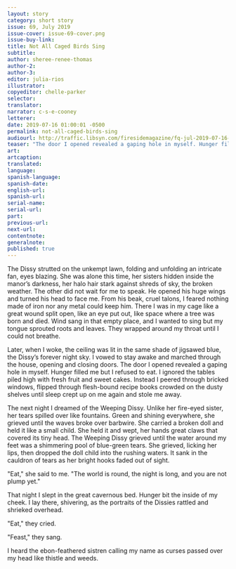 ```yaml
---
layout: story
category: short story
issue: 69, July 2019
issue-cover: issue-69-cover.png
issue-buy-link:
title: Not All Caged Birds Sing
subtitle:
author: sheree-renee-thomas
author-2:
author-3:
editor: julia-rios
illustrator:
copyeditor: chelle-parker
selector:
translator:
narrator: c-s-e-cooney
letterer:
date: 2019-07-16 01:00:01 -0500
permalink: not-all-caged-birds-sing
audiourl: http://traffic.libsyn.com/firesidemagazine/fq-jul-2019-07-16-not_all_caged_birds_sing.mp3
teaser: "The door I opened revealed a gaping hole in myself. Hunger filled me but I refused to eat."
art:
artcaption:
translated:
language:
spanish-language:
spanish-date:
english-url:
spanish-url:
serial-name:
serial-url:
part:
previous-url:
next-url:
contentnote:
generalnote:
published: true
---
```


The Dissy strutted on the unkempt lawn, folding and unfolding an intricate fan, eyes blazing. She was alone this time, her sisters hidden inside the manor’s darkness, her halo hair stark against shreds of sky, the broken weather. The other did not wait for me to speak. He opened his huge wings and turned his head to face me. From his beak, cruel talons, I feared nothing made of iron nor any metal could keep him. There I was in my cage like a great wound split open, like an eye put out, like space where a tree was born and died. Wind sang in that empty place, and I wanted to sing but my tongue sprouted roots and leaves. They wrapped around my throat until I could not breathe.

Later, when I woke, the ceiling was lit in the same shade of jigsawed blue, the Dissy’s  forever  night  sky.  I  vowed  to  stay  awake  and  marched  through  the  house, opening and closing doors. The door I opened revealed a gaping hole in myself. Hunger filled me but I refused to eat. I ignored the tables piled high with fresh fruit and sweet cakes. Instead I peered through bricked windows, flipped through flesh-bound recipe books  crowded  on  the  dusty  shelves  until  sleep  crept  up  on  me  again  and  stole  me away.

The next night I dreamed of the Weeping Dissy. Unlike her fire-eyed sister, her tears spilled over like fountains. Green and shining everywhere, she grieved until the waves broke over barbwire. She carried a broken doll and held it like a small child. She held it and wept, her hands great claws that covered its tiny head. The Weeping Dissy grieved until the water around my feet was a shimmering pool of blue-green tears. She grieved, licking her lips, then dropped the doll child into the rushing waters. It sank in the cauldron of tears as her bright hooks faded out of sight.

"Eat," she said to me. "The world is round, the night is long, and you are not plump yet."

That night I slept in the great cavernous bed. Hunger bit the inside of my cheek. I lay there, shivering, as the portraits  of  the  Dissies  rattled  and  shrieked  overhead.  

"Eat," they cried.

"Feast," they sang.

I heard the ebon-feathered sistren calling my name as curses passed over my head like thistle and weeds.
